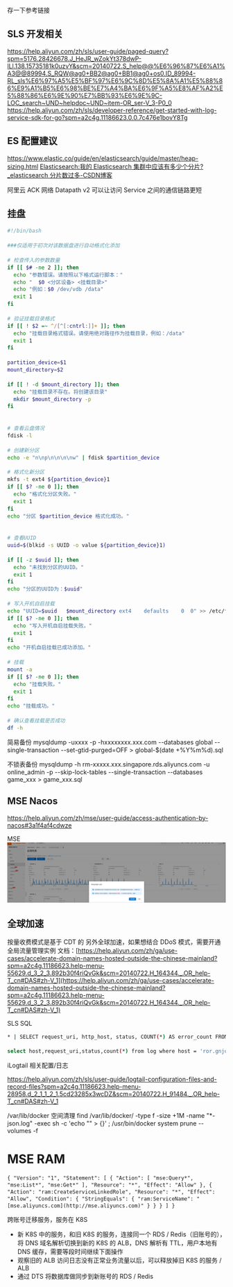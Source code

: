

存一下参考链接


## SLS 开发相关
https://help.aliyun.com/zh/sls/user-guide/paged-query?spm=5176.28426678.J_HeJR_wZokYt378dwP-lLl.138.15735181k0uzvY&scm=20140722.S_help@@%E6%96%87%E6%A1%A3@@89994.S_RQW@ag0+BB2@ag0+BB1@ag0+os0.ID_89994-RL_sls%E6%97%A5%E5%BF%97%E6%9C%8D%E5%8A%A1%E5%88%86%E9%A1%B5%E6%98%BE%E7%A4%BA%E6%9F%A5%E8%AF%A2%E5%88%86%E6%9E%90%E7%BB%93%E6%9E%9C-LOC_search~UND~helpdoc~UND~item-OR_ser-V_3-P0_0
https://help.aliyun.com/zh/sls/developer-reference/get-started-with-log-service-sdk-for-go?spm=a2c4g.11186623.0.0.7c476e1bovY8Tg





## ES 配置建议
https://www.elastic.co/guide/en/elasticsearch/guide/master/heap-sizing.html
[Elasticsearch:我的 Elasticsearch 集群中应该有多少个分片?_elasticsearch 分片数过多-CSDN博客](https://elasticstack.blog.csdn.net/article/details/125715198)


阿里云 ACK 网络
Datapath v2 可以让访问 Service 之间的通信链路更短



## 挂盘

```bash
#!/bin/bash

###仅适用于初次对该数据盘进行自动格式化添加

# 检查传入的参数数量
if [[ $# -ne 2 ]]; then
  echo "参数错误。请按照以下格式运行脚本："
  echo "  $0 <分区设备> <挂载目录>"
  echo "例如：$0 /dev/vdb /data"
  exit 1
fi

# 验证挂载目录格式
if [[ ! $2 =~ ^/[^[:cntrl:]]+ ]]; then
  echo "挂载目录格式错误。请使用绝对路径作为挂载目录，例如：/data"
  exit 1
fi

partition_device=$1
mount_directory=$2

if [[ ! -d $mount_directory ]]; then
  echo "挂载目录不存在。将创建该目录"
  mkdir $mount_directory -p
fi


# 查看云盘情况
fdisk -l

# 创建新分区
echo -e "n\np\n\n\n\nw" | fdisk $partition_device

# 格式化新分区
mkfs -t ext4 ${partition_device}1
if [[ $? -ne 0 ]]; then
  echo "格式化分区失败。"
  exit 1
fi
echo "分区 $partition_device 格式化成功。"


# 查看UUID
uuid=$(blkid -s UUID -o value ${partition_device}1)

if [[ -z $uuid ]]; then
  echo "未找到分区的UUID。"
  exit 1
fi
echo "分区的UUID为：$uuid"

# 写入开机自启挂载
echo "UUID=$uuid   $mount_directory ext4    defaults    0  0" >> /etc/fstab
if [[ $? -ne 0 ]]; then
  echo "写入开机自启挂载失败。"
  exit 1
fi
echo "开机自启挂载已成功添加。"

# 挂载
mount -a
if [[ $? -ne 0 ]]; then
  echo "挂载失败。"
  exit 1
fi
echo "挂载成功。"

# 确认查看挂载是否成功
df -h
```


简易备份
mysqldump -uxxxx -p -hxxxxxxxx.xxx.com --databases  global  --single-transaction  --set-gtid-purged=OFF > global-$(date +%Y%m%d).sql

不锁表备份
mysqldump -h rm-xxxxx.xxx.singapore.rds.aliyuncs.com -u online_admin -p --skip-lock-tables --single-transaction --databases game_xxx > game_xxx.sql


## MSE Nacos
https://help.aliyun.com/zh/mse/user-guide/access-authentication-by-nacos#3a1f4af4cdwze

MSE 
![](assets/备忘录/备忘录_image_1.png)



## 全球加速
按量收费模式是基于 CDT 的
另外全球加速，如果想结合 DDoS 模式，需要开通全局流量管理实例
文档：[https://help.aliyun.com/zh/ga/use-cases/accelerate-domain-names-hosted-outside-the-chinese-mainland?spm=a2c4g.11186623.help-menu-55629.d_3_2_3.892b30f4riQvGk&scm=20140722.H_164344._.OR_help-T_cn#DAS#zh-V_1](https://help.aliyun.com/zh/ga/use-cases/accelerate-domain-names-hosted-outside-the-chinese-mainland?spm=a2c4g.11186623.help-menu-55629.d_3_2_3.892b30f4riQvGk&scm=20140722.H_164344._.OR_help-T_cn#DAS#zh-V_1)



SLS SQL

```bash
* | SELECT request_uri, http_host, status, COUNT(*) AS error_count FROM log WHERE request_uri LIKE '%account%' AND status >= 500 AND status < 600 GROUP BY request_uri, http_host, status

select host,request_uri,status,count(*) from log where host = 'ror.gnjoy.hk' and request_uri = '/ROR24Xmas' group by host,request_uri,status
```


iLogtail 相关配置/日志

https://help.aliyun.com/zh/sls/user-guide/logtail-configuration-files-and-record-files?spm=a2c4g.11186623.help-menu-28958.d_2_1_1_2_1.5cd23285x3wcDZ&scm=20140722.H_91484._.OR_help-T_cn#DAS#zh-V_1





/var/lib/docker 空间清理
find /var/lib/docker/ -type f -size +1M -name "*-json.log" -exec sh -c 'echo "" > {}' \; 
/usr/bin/docker system prune --volumes -f



# MSE RAM

```
{ "Version": "1", "Statement": [ { "Action": [ "mse:Query*", "mse:List*", "mse:Get*" ], "Resource": "*", "Effect": "Allow" }, { "Action": "ram:CreateServiceLinkedRole", "Resource": "*", "Effect": "Allow", "Condition": { "StringEquals": { "ram:ServiceName": "[mse.aliyuncs.com](http://mse.aliyuncs.com)" } } } ] }
```


跨账号迁移服务，服务在 K8S

- 新 K8S 中的服务，和旧 K8S 的服务，连接同一个 RDS / Redis（旧账号的），将 DNS 域名解析切换到新的 K8S 的 ALB，DNS 解析有 TTL，用户本地有 DNS 缓存，需要等段时间继续下面操作
- 观察旧的 ALB 访问日志没有正常业务流量以后，可以释放掉旧 K8S 的服务 / ALB
- 通过 DTS 将数据库做同步到新账号的 RDS / Redis